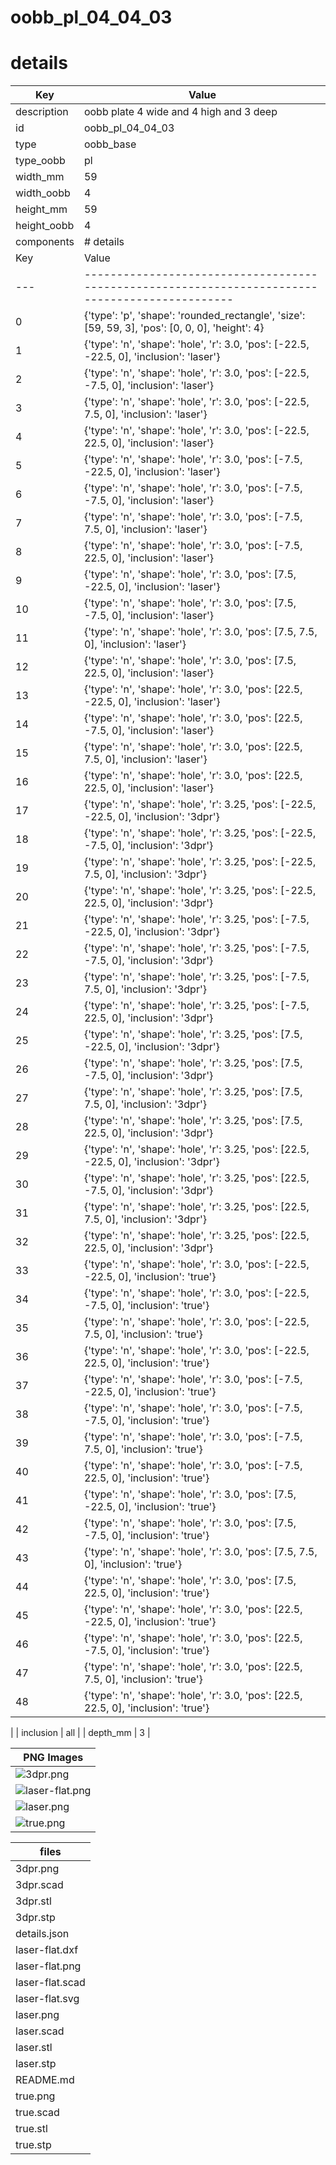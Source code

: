 # oobb_pl_04_04_03
# details
| Key         | Value                                                                                                                                                                                                                                                                                                                                                                                                                                                                                                                                                                                                                                                                                                                                                                                                                                                                                                                                                                                                                                                                                                                                                                                                                                                                                                                                                                                                                                                                                                                                                                                                                                                                                                                                                                                                                                                                                                                                                                                                                                                                                                                                                                                                                                                                                                                                                                                                                                                                                                                                                                                                                                                                                                                                                                                                                                                                                                                                                                                                                                                                                                                                                                                                                                                                                                                                                                                                                                                                                                                                                                                                                                                                                                                                                                                                                                                                                                                                                                                                                                                                                                                                                                                                                                                                                                                                                                                                                                                                             |
| ----------- | --------------------------------------------------------------------------------------------------------------------------------------------------------------------------------------------------------------------------------------------------------------------------------------------------------------------------------------------------------------------------------------------------------------------------------------------------------------------------------------------------------------------------------------------------------------------------------------------------------------------------------------------------------------------------------------------------------------------------------------------------------------------------------------------------------------------------------------------------------------------------------------------------------------------------------------------------------------------------------------------------------------------------------------------------------------------------------------------------------------------------------------------------------------------------------------------------------------------------------------------------------------------------------------------------------------------------------------------------------------------------------------------------------------------------------------------------------------------------------------------------------------------------------------------------------------------------------------------------------------------------------------------------------------------------------------------------------------------------------------------------------------------------------------------------------------------------------------------------------------------------------------------------------------------------------------------------------------------------------------------------------------------------------------------------------------------------------------------------------------------------------------------------------------------------------------------------------------------------------------------------------------------------------------------------------------------------------------------------------------------------------------------------------------------------------------------------------------------------------------------------------------------------------------------------------------------------------------------------------------------------------------------------------------------------------------------------------------------------------------------------------------------------------------------------------------------------------------------------------------------------------------------------------------------------------------------------------------------------------------------------------------------------------------------------------------------------------------------------------------------------------------------------------------------------------------------------------------------------------------------------------------------------------------------------------------------------------------------------------------------------------------------------------------------------------------------------------------------------------------------------------------------------------------------------------------------------------------------------------------------------------------------------------------------------------------------------------------------------------------------------------------------------------------------------------------------------------------------------------------------------------------------------------------------------------------------------------------------------------------------------------------------------------------------------------------------------------------------------------------------------------------------------------------------------------------------------------------------------------------------------------------------------------------------------------------------------------------------------------------------------------------------------------------------------------------------------------------------------------- |
| description | oobb plate 4 wide and 4 high and 3 deep                                                                                                                                                                                                                                                                                                                                                                                                                                                                                                                                                                                                                                                                                                                                                                                                                                                                                                                                                                                                                                                                                                                                                                                                                                                                                                                                                                                                                                                                                                                                                                                                                                                                                                                                                                                                                                                                                                                                                                                                                                                                                                                                                                                                                                                                                                                                                                                                                                                                                                                                                                                                                                                                                                                                                                                                                                                                                                                                                                                                                                                                                                                                                                                                                                                                                                                                                                                                                                                                                                                                                                                                                                                                                                                                                                                                                                                                                                                                                                                                                                                                                                                                                                                                                                                                                                                                                                                                                                           |
| id          | oobb_pl_04_04_03                                                                                                                                                                                                                                                                                                                                                                                                                                                                                                                                                                                                                                                                                                                                                                                                                                                                                                                                                                                                                                                                                                                                                                                                                                                                                                                                                                                                                                                                                                                                                                                                                                                                                                                                                                                                                                                                                                                                                                                                                                                                                                                                                                                                                                                                                                                                                                                                                                                                                                                                                                                                                                                                                                                                                                                                                                                                                                                                                                                                                                                                                                                                                                                                                                                                                                                                                                                                                                                                                                                                                                                                                                                                                                                                                                                                                                                                                                                                                                                                                                                                                                                                                                                                                                                                                                                                                                                                                                                                  |
| type        | oobb_base                                                                                                                                                                                                                                                                                                                                                                                                                                                                                                                                                                                                                                                                                                                                                                                                                                                                                                                                                                                                                                                                                                                                                                                                                                                                                                                                                                                                                                                                                                                                                                                                                                                                                                                                                                                                                                                                                                                                                                                                                                                                                                                                                                                                                                                                                                                                                                                                                                                                                                                                                                                                                                                                                                                                                                                                                                                                                                                                                                                                                                                                                                                                                                                                                                                                                                                                                                                                                                                                                                                                                                                                                                                                                                                                                                                                                                                                                                                                                                                                                                                                                                                                                                                                                                                                                                                                                                                                                                                                         |
| type_oobb   | pl                                                                                                                                                                                                                                                                                                                                                                                                                                                                                                                                                                                                                                                                                                                                                                                                                                                                                                                                                                                                                                                                                                                                                                                                                                                                                                                                                                                                                                                                                                                                                                                                                                                                                                                                                                                                                                                                                                                                                                                                                                                                                                                                                                                                                                                                                                                                                                                                                                                                                                                                                                                                                                                                                                                                                                                                                                                                                                                                                                                                                                                                                                                                                                                                                                                                                                                                                                                                                                                                                                                                                                                                                                                                                                                                                                                                                                                                                                                                                                                                                                                                                                                                                                                                                                                                                                                                                                                                                                                                                |
| width_mm    | 59                                                                                                                                                                                                                                                                                                                                                                                                                                                                                                                                                                                                                                                                                                                                                                                                                                                                                                                                                                                                                                                                                                                                                                                                                                                                                                                                                                                                                                                                                                                                                                                                                                                                                                                                                                                                                                                                                                                                                                                                                                                                                                                                                                                                                                                                                                                                                                                                                                                                                                                                                                                                                                                                                                                                                                                                                                                                                                                                                                                                                                                                                                                                                                                                                                                                                                                                                                                                                                                                                                                                                                                                                                                                                                                                                                                                                                                                                                                                                                                                                                                                                                                                                                                                                                                                                                                                                                                                                                                                                |
| width_oobb  | 4                                                                                                                                                                                                                                                                                                                                                                                                                                                                                                                                                                                                                                                                                                                                                                                                                                                                                                                                                                                                                                                                                                                                                                                                                                                                                                                                                                                                                                                                                                                                                                                                                                                                                                                                                                                                                                                                                                                                                                                                                                                                                                                                                                                                                                                                                                                                                                                                                                                                                                                                                                                                                                                                                                                                                                                                                                                                                                                                                                                                                                                                                                                                                                                                                                                                                                                                                                                                                                                                                                                                                                                                                                                                                                                                                                                                                                                                                                                                                                                                                                                                                                                                                                                                                                                                                                                                                                                                                                                                                 |
| height_mm   | 59                                                                                                                                                                                                                                                                                                                                                                                                                                                                                                                                                                                                                                                                                                                                                                                                                                                                                                                                                                                                                                                                                                                                                                                                                                                                                                                                                                                                                                                                                                                                                                                                                                                                                                                                                                                                                                                                                                                                                                                                                                                                                                                                                                                                                                                                                                                                                                                                                                                                                                                                                                                                                                                                                                                                                                                                                                                                                                                                                                                                                                                                                                                                                                                                                                                                                                                                                                                                                                                                                                                                                                                                                                                                                                                                                                                                                                                                                                                                                                                                                                                                                                                                                                                                                                                                                                                                                                                                                                                                                |
| height_oobb | 4                                                                                                                                                                                                                                                                                                                                                                                                                                                                                                                                                                                                                                                                                                                                                                                                                                                                                                                                                                                                                                                                                                                                                                                                                                                                                                                                                                                                                                                                                                                                                                                                                                                                                                                                                                                                                                                                                                                                                                                                                                                                                                                                                                                                                                                                                                                                                                                                                                                                                                                                                                                                                                                                                                                                                                                                                                                                                                                                                                                                                                                                                                                                                                                                                                                                                                                                                                                                                                                                                                                                                                                                                                                                                                                                                                                                                                                                                                                                                                                                                                                                                                                                                                                                                                                                                                                                                                                                                                                                                 |
| components  | # details
| Key | Value                                                                                           |
| --- | ----------------------------------------------------------------------------------------------- |
| 0   | {'type': 'p', 'shape': 'rounded_rectangle', 'size': [59, 59, 3], 'pos': [0, 0, 0], 'height': 4} |
| 1   | {'type': 'n', 'shape': 'hole', 'r': 3.0, 'pos': [-22.5, -22.5, 0], 'inclusion': 'laser'}        |
| 2   | {'type': 'n', 'shape': 'hole', 'r': 3.0, 'pos': [-22.5, -7.5, 0], 'inclusion': 'laser'}         |
| 3   | {'type': 'n', 'shape': 'hole', 'r': 3.0, 'pos': [-22.5, 7.5, 0], 'inclusion': 'laser'}          |
| 4   | {'type': 'n', 'shape': 'hole', 'r': 3.0, 'pos': [-22.5, 22.5, 0], 'inclusion': 'laser'}         |
| 5   | {'type': 'n', 'shape': 'hole', 'r': 3.0, 'pos': [-7.5, -22.5, 0], 'inclusion': 'laser'}         |
| 6   | {'type': 'n', 'shape': 'hole', 'r': 3.0, 'pos': [-7.5, -7.5, 0], 'inclusion': 'laser'}          |
| 7   | {'type': 'n', 'shape': 'hole', 'r': 3.0, 'pos': [-7.5, 7.5, 0], 'inclusion': 'laser'}           |
| 8   | {'type': 'n', 'shape': 'hole', 'r': 3.0, 'pos': [-7.5, 22.5, 0], 'inclusion': 'laser'}          |
| 9   | {'type': 'n', 'shape': 'hole', 'r': 3.0, 'pos': [7.5, -22.5, 0], 'inclusion': 'laser'}          |
| 10  | {'type': 'n', 'shape': 'hole', 'r': 3.0, 'pos': [7.5, -7.5, 0], 'inclusion': 'laser'}           |
| 11  | {'type': 'n', 'shape': 'hole', 'r': 3.0, 'pos': [7.5, 7.5, 0], 'inclusion': 'laser'}            |
| 12  | {'type': 'n', 'shape': 'hole', 'r': 3.0, 'pos': [7.5, 22.5, 0], 'inclusion': 'laser'}           |
| 13  | {'type': 'n', 'shape': 'hole', 'r': 3.0, 'pos': [22.5, -22.5, 0], 'inclusion': 'laser'}         |
| 14  | {'type': 'n', 'shape': 'hole', 'r': 3.0, 'pos': [22.5, -7.5, 0], 'inclusion': 'laser'}          |
| 15  | {'type': 'n', 'shape': 'hole', 'r': 3.0, 'pos': [22.5, 7.5, 0], 'inclusion': 'laser'}           |
| 16  | {'type': 'n', 'shape': 'hole', 'r': 3.0, 'pos': [22.5, 22.5, 0], 'inclusion': 'laser'}          |
| 17  | {'type': 'n', 'shape': 'hole', 'r': 3.25, 'pos': [-22.5, -22.5, 0], 'inclusion': '3dpr'}        |
| 18  | {'type': 'n', 'shape': 'hole', 'r': 3.25, 'pos': [-22.5, -7.5, 0], 'inclusion': '3dpr'}         |
| 19  | {'type': 'n', 'shape': 'hole', 'r': 3.25, 'pos': [-22.5, 7.5, 0], 'inclusion': '3dpr'}          |
| 20  | {'type': 'n', 'shape': 'hole', 'r': 3.25, 'pos': [-22.5, 22.5, 0], 'inclusion': '3dpr'}         |
| 21  | {'type': 'n', 'shape': 'hole', 'r': 3.25, 'pos': [-7.5, -22.5, 0], 'inclusion': '3dpr'}         |
| 22  | {'type': 'n', 'shape': 'hole', 'r': 3.25, 'pos': [-7.5, -7.5, 0], 'inclusion': '3dpr'}          |
| 23  | {'type': 'n', 'shape': 'hole', 'r': 3.25, 'pos': [-7.5, 7.5, 0], 'inclusion': '3dpr'}           |
| 24  | {'type': 'n', 'shape': 'hole', 'r': 3.25, 'pos': [-7.5, 22.5, 0], 'inclusion': '3dpr'}          |
| 25  | {'type': 'n', 'shape': 'hole', 'r': 3.25, 'pos': [7.5, -22.5, 0], 'inclusion': '3dpr'}          |
| 26  | {'type': 'n', 'shape': 'hole', 'r': 3.25, 'pos': [7.5, -7.5, 0], 'inclusion': '3dpr'}           |
| 27  | {'type': 'n', 'shape': 'hole', 'r': 3.25, 'pos': [7.5, 7.5, 0], 'inclusion': '3dpr'}            |
| 28  | {'type': 'n', 'shape': 'hole', 'r': 3.25, 'pos': [7.5, 22.5, 0], 'inclusion': '3dpr'}           |
| 29  | {'type': 'n', 'shape': 'hole', 'r': 3.25, 'pos': [22.5, -22.5, 0], 'inclusion': '3dpr'}         |
| 30  | {'type': 'n', 'shape': 'hole', 'r': 3.25, 'pos': [22.5, -7.5, 0], 'inclusion': '3dpr'}          |
| 31  | {'type': 'n', 'shape': 'hole', 'r': 3.25, 'pos': [22.5, 7.5, 0], 'inclusion': '3dpr'}           |
| 32  | {'type': 'n', 'shape': 'hole', 'r': 3.25, 'pos': [22.5, 22.5, 0], 'inclusion': '3dpr'}          |
| 33  | {'type': 'n', 'shape': 'hole', 'r': 3.0, 'pos': [-22.5, -22.5, 0], 'inclusion': 'true'}         |
| 34  | {'type': 'n', 'shape': 'hole', 'r': 3.0, 'pos': [-22.5, -7.5, 0], 'inclusion': 'true'}          |
| 35  | {'type': 'n', 'shape': 'hole', 'r': 3.0, 'pos': [-22.5, 7.5, 0], 'inclusion': 'true'}           |
| 36  | {'type': 'n', 'shape': 'hole', 'r': 3.0, 'pos': [-22.5, 22.5, 0], 'inclusion': 'true'}          |
| 37  | {'type': 'n', 'shape': 'hole', 'r': 3.0, 'pos': [-7.5, -22.5, 0], 'inclusion': 'true'}          |
| 38  | {'type': 'n', 'shape': 'hole', 'r': 3.0, 'pos': [-7.5, -7.5, 0], 'inclusion': 'true'}           |
| 39  | {'type': 'n', 'shape': 'hole', 'r': 3.0, 'pos': [-7.5, 7.5, 0], 'inclusion': 'true'}            |
| 40  | {'type': 'n', 'shape': 'hole', 'r': 3.0, 'pos': [-7.5, 22.5, 0], 'inclusion': 'true'}           |
| 41  | {'type': 'n', 'shape': 'hole', 'r': 3.0, 'pos': [7.5, -22.5, 0], 'inclusion': 'true'}           |
| 42  | {'type': 'n', 'shape': 'hole', 'r': 3.0, 'pos': [7.5, -7.5, 0], 'inclusion': 'true'}            |
| 43  | {'type': 'n', 'shape': 'hole', 'r': 3.0, 'pos': [7.5, 7.5, 0], 'inclusion': 'true'}             |
| 44  | {'type': 'n', 'shape': 'hole', 'r': 3.0, 'pos': [7.5, 22.5, 0], 'inclusion': 'true'}            |
| 45  | {'type': 'n', 'shape': 'hole', 'r': 3.0, 'pos': [22.5, -22.5, 0], 'inclusion': 'true'}          |
| 46  | {'type': 'n', 'shape': 'hole', 'r': 3.0, 'pos': [22.5, -7.5, 0], 'inclusion': 'true'}           |
| 47  | {'type': 'n', 'shape': 'hole', 'r': 3.0, 'pos': [22.5, 7.5, 0], 'inclusion': 'true'}            |
| 48  | {'type': 'n', 'shape': 'hole', 'r': 3.0, 'pos': [22.5, 22.5, 0], 'inclusion': 'true'}           |
 |
| inclusion   | all                                                                                                                                                                                                                                                                                                                                                                                                                                                                                                                                                                                                                                                                                                                                                                                                                                                                                                                                                                                                                                                                                                                                                                                                                                                                                                                                                                                                                                                                                                                                                                                                                                                                                                                                                                                                                                                                                                                                                                                                                                                                                                                                                                                                                                                                                                                                                                                                                                                                                                                                                                                                                                                                                                                                                                                                                                                                                                                                                                                                                                                                                                                                                                                                                                                                                                                                                                                                                                                                                                                                                                                                                                                                                                                                                                                                                                                                                                                                                                                                                                                                                                                                                                                                                                                                                                                                                                                                                                                                               |
| depth_mm    | 3                                                                                                                                                                                                                                                                                                                                                                                                                                                                                                                                                                                                                                                                                                                                                                                                                                                                                                                                                                                                                                                                                                                                                                                                                                                                                                                                                                                                                                                                                                                                                                                                                                                                                                                                                                                                                                                                                                                                                                                                                                                                                                                                                                                                                                                                                                                                                                                                                                                                                                                                                                                                                                                                                                                                                                                                                                                                                                                                                                                                                                                                                                                                                                                                                                                                                                                                                                                                                                                                                                                                                                                                                                                                                                                                                                                                                                                                                                                                                                                                                                                                                                                                                                                                                                                                                                                                                                                                                                                                                 |

| PNG Images |
| --- |
| ![3dpr.png](3dpr.png) |
| ![laser-flat.png](laser-flat.png) |
| ![laser.png](laser.png) |
| ![true.png](true.png) |


| files |
| --- |
| 3dpr.png |
| 3dpr.scad |
| 3dpr.stl |
| 3dpr.stp |
| details.json |
| laser-flat.dxf |
| laser-flat.png |
| laser-flat.scad |
| laser-flat.svg |
| laser.png |
| laser.scad |
| laser.stl |
| laser.stp |
| README.md |
| true.png |
| true.scad |
| true.stl |
| true.stp |
